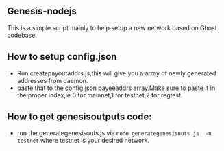 ## Genesis-nodejs
This is a simple script mainly to help setup a new network based on Ghost codebase.

## How to setup config.json
- Run createpayoutaddrs.js,this will give you a array of newly generated addresses from daemon.
- paste that to the config.json payeeaddrs array.Make sure to paste it in the proper index,ie 0 for mainnet,1 for testnet,2 for regtest.

## How to get genesisoutputs code:
- run the generategenesisouts.js via `node generategenesisouts.js  -n testnet` where testnet is your desired network.

